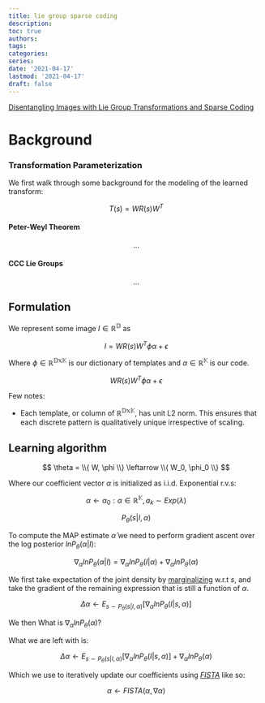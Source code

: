 ```yaml
---
title: lie group sparse coding
description: 
toc: true
authors:
tags:
categories:
series:
date: '2021-04-17'
lastmod: '2021-04-17'
draft: false
---
```


[ Disentangling Images with Lie Group Transformations and Sparse Coding ](https://arxiv.org/abs/2012.12071)

# Background

### Transformation Parameterization

We first walk through some background for the modeling of the learned transform:

$$ T(s)=W R(s) W^T $$


#### Peter-Weyl Theorem

$$\ldots$$

#### CCC Lie Groups

$$\ldots$$

## Formulation

We represent some image $I \in \mathbb{R^D}$ as

$$ I = WR(s)W^T\phi\alpha  + \epsilon $$

Where $\phi \in \mathbb{R^{DxK}}$ is our dictionary of templates and $\alpha \in
\mathbb{R^K}$ is our code.

$$ WR(s)W^T\phi\alpha  + \epsilon $$

Few notes:

  * Each template, or column of $\mathbb{R^{DxK}}$, has unit L2 norm. This
    ensures that each discrete pattern is qualitatively unique irrespective of
    scaling. 

##  Learning algorithm

$$  \theta = \\{ W, \phi \\} \leftarrow \\{ W_0, \phi_0 \\} $$

Where our coefficient vector $\alpha$ is initialized as i.i.d. Exponential r.v.s:

$$  \alpha \leftarrow \alpha_0 : \alpha \in \mathbb{R^K},  a_k \sim Exp(\lambda) $$

$$ P_\theta(s|I, \alpha) $$

To compute the MAP estimate $\hat\alpha$ we need to perform gradient ascent over
the log posterior $ln P_\theta(\alpha|I)$:

$$\nabla_\alpha ln P_\theta(\alpha|I) = \nabla_\alpha ln P_\theta(I|\alpha) +
\nabla_\alpha ln P_\theta(\alpha)$$



We first take expectation of the joint density by
[marginalizing](https://stats.stackexchange.com/questions/72613/subscript-notation-in-expectations/72614)
w.r.t $s$, and take the gradient of the remaining expression that is still a
function of $\alpha$.

$$ \Delta\alpha \leftarrow E_{s \sim P_\theta(s|I,\alpha)}[\nabla_\alpha ln
P_\theta(I|s,\alpha)] $$

We then 
What is $\nabla_\alpha ln P_\theta(\alpha)$?

What we are left with is:

$$ \Delta\alpha \leftarrow E_{s \sim P_\theta(s|I,\alpha)}[\nabla_\alpha ln
P_\theta(I|s,\alpha)] +
\nabla_\alpha ln P_\theta(\alpha)  $$

Which we use to iteratively update our coefficients using [$FISTA$](https://www.ceremade.dauphine.fr/~carlier/FISTA) like so:

$$\alpha \leftarrow FISTA(\alpha, \nabla\alpha)$$  
